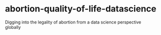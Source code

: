 # abortion-quality-of-life-datascience
Digging into the legality of abortion from a data science perspective globally
